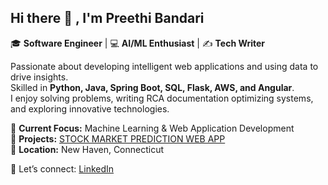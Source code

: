 ## Hi there 👋 , I'm Preethi Bandari 

🎓 **Software Engineer** | 💻 **AI/ML Enthusiast** | ✍️ **Tech Writer**  

Passionate about developing intelligent web applications and using data to drive insights.  
Skilled in **Python, Java, Spring Boot, SQL, Flask, AWS, and Angular**.  
I enjoy solving problems, writing RCA documentation  optimizing systems, and exploring innovative technologies.  

🔹 **Current Focus:** Machine Learning & Web Application Development  
🔹 **Projects:** [STOCK MARKET PREDICTION WEB APP](https://github.com/bandaripretty/STOCK-MARKET-PREDICTION-WEB-APP)  
🔹 **Location:** New Haven, Connecticut  

💬 Let’s connect: [LinkedIn](https://www.linkedin.com/in/preethi-bandari-71ba8b202/)

